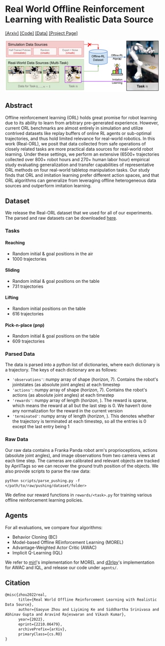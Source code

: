 # Real World Offline Reinforcement Learning with Realistic Data Source

[[Arxiv]](https://arxiv.org/abs/2210.06479) [[Code]](https://github.com/gaoyuezhou/real_orl) [[Data]](https://drive.google.com/drive/folders/1BGsG38vfXHjT2_yASP2D9HU2lLCwXA6T?usp=sharing) [[Project Page]](https://sites.google.com/view/real-orl)


![teaser_figure](media/real-orl-v2.0.png)

## Abstract
Offline reinforcement learning (ORL) holds great promise for robot learning due to its ability to learn from arbitrary pre-generated experience. However, current ORL benchmarks are almost entirely in simulation and utilize contrived datasets like replay buffers of online RL agents or sub-optimal trajectories, and thus hold limited relevance for real-world robotics. In this work (Real-ORL), we posit that data collected from safe operations of closely related tasks are more practical data sources for real-world robot learning. Under these settings, we perform an extensive (6500+ trajectories collected over 800+ robot hours and 270+ human labor hour) empirical study evaluating generalization and transfer capabilities of representative ORL methods on four real-world tabletop manipulation tasks. Our study finds that ORL and imitation learning prefer different action spaces, and that ORL algorithms can generalize from leveraging offline heterogeneous data sources and outperform imitation learning. 

## Dataset

We release the Real-ORL dataset that we used for all of our experiments. The parsed and raw datasets can be downloaded [here](https://drive.google.com/drive/folders/1BGsG38vfXHjT2_yASP2D9HU2lLCwXA6T?usp=sharing).

### Tasks

#### Reaching
- Random initial &  goal positions in the air
- 1000 trajectories
#### Sliding
- Random initial & goal positions on the table
- 731 trajectories
#### Lifting
- Random initial positions on the table
- 616 trajectories
#### Pick-n-place (pnp)
- Random initial & goal positions on the table
- 609 trajectories

### Parsed Data
The data is parsed into a python list of dictionaries, where each dictionary is a trajectory. The keys of each dictionary are as follows:
- `'observations'`: numpy array of shape (*horizon*, 7). Contains the robot's jointstates (as absolute joint angles) at each timestep
- `'actions'`: numpy array of shape (*horizon*, 7). Contains the robot's actions (as absolute joint angles) at each timestep
- `'rewards'`: numpy array of length (*horizon*, ). The reward is sparse, which means the reward at all but the last step is 0. We haven’t done any normalization for the reward in the current version
- `'terminated'`: numpy array of length (*horizon*, ). This denotes whether the trajectory is terminated at each timestep, so all the entries is 0 except the last entry being 1

### Raw Data
Our raw data contains a Franka Panda robot arm's proprioceptions, actions (absolute joint angles), and image observations from two camera views at each time step. The cameras are calibrated and relevant objects are tracked by AprilTags so we can recover the ground truth position of the objects. We also provide scripts to parse the raw data:
```
python scripts/parse_pushing.py -f </path/to/raw/pushing/dataset/folder> 
```
We define our reward functions in `rewards/<task>.py` for training various offline reinforcement learning policies. 

## Agents

For all evaluations, we compare four algorithms: 
- Behavior Cloning (BC)
- Model-based Offline REinforcement Learning (MOREL) 
- Advantage-Weighted Actor Critic (AWAC)
- Implicit Q-Learning (IQL) 

We refer to [mjrl](https://github.com/aravindr93/mjrl)'s implementation for MOREL and [d3rlpy](https://github.com/takuseno/d3rlpy)'s implementation for AWAC and IQL, and release our code under `agents/`.

## Citation

```
@misc{zhou2022real,
      title={Real World Offline Reinforcement Learning with Realistic Data Source}, 
      author={Gaoyue Zhou and Liyiming Ke and Siddhartha Srinivasa and Abhinav Gupta and Aravind Rajeswaran and Vikash Kumar},
      year={2022},
      eprint={2210.06479},
      archivePrefix={arXiv},
      primaryClass={cs.RO}
}
```
